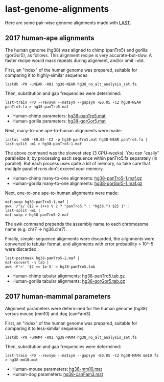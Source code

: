 # last-genome-alignments

Here are some pair-wise genome alignments made with
[LAST](http://last.cbrc.jp/).

## 2017 human-ape alignments

The human genome (hg38) was aligned to chimp (panTro5) and gorilla
(gorGor5), as follows.  This alignment recipe is very
accurate-but-slow.  A faster recipe would mask repeats during
alignment, and/or omit `-m50`.

First, an "index" of the human genome was prepared, suitable for
comparing it to highly-similar sequences:

    lastdb -P0 -uNEAR -R01 hg38-NEAR hg38_no_alt_analysis_set.fa

Then, substitution and gap frequencies were determined:

    last-train -P0 --revsym --matsym --gapsym -E0.05 -C2 hg38-NEAR panTro5.fa > hg38-panTro5.mat

* Human-chimp parameters:
  [hg38-panTro5.mat](http://last.cbrc.jp/genome-alignments/hg38-panTro5.mat)
* Human-gorilla parameters:
  [hg38-gorGor5.mat](http://last.cbrc.jp/genome-alignments/hg38-gorGor5.mat)

Next, many-to-one ape-to-human alignments were made:

    lastal -m50 -E0.05 -C2 -p hg38-panTro5.mat hg38-NEAR panTro5.fa | last-split -m1 > hg38-panTro5-1.maf

The above command was the slowest step (3 CPU-weeks).  You can
"easily" parallelize it, by processing each sequence within panTro5.fa
separately (in parallel).  But each process uses quite a lot of
memory, so take care that multiple parallel runs don't exceed your
memory.

* Human-chimp many-to-one alignments:
  [hg38-panTro5-1.maf.gz](http://last.cbrc.jp/genome-alignments/hg38-panTro5-1.maf.gz)
* Human-gorilla many-to-one alignments:
  [hg38-gorGor5-1.maf.gz](http://last.cbrc.jp/genome-alignments/hg38-panTro5-1.maf.gz)

Next, one-to-one ape-to-human alignments were made:

    maf-swap hg38-panTro5-1.maf |
    awk '/^s/ {$2 = (++s % 2 ? "panTro5." : "hg38.") $2} 1' |
    last-split -m1 |
    maf-swap > hg38-panTro5-2.maf

The awk command prepends the assembly name to each chromosome name
(e.g. chr7 -> hg38.chr7).

Finally, simple-sequence alignments were discarded, the alignments
were converted to tabular format, and alignments with error
probability > 10^-5 were discarded:

    last-postmask hg38-panTro5-2.maf |
    maf-convert -n tab |
    awk -F'=' '$2 <= 1e-5' > hg38-panTro5.tab

* Human-chimp tabular alignments:
  [hg38-panTro5.tab.gz](http://last.cbrc.jp/genome-alignments/hg38-panTro5.tab.gz)
* Human-gorilla tabular alignments:
  [hg38-gorGor5.tab.gz](http://last.cbrc.jp/genome-alignments/hg38-gorGor5.tab.gz)

## 2017 human-mammal parameters

Alignment parameters were determined for the human genome (hg38)
versus mouse (mm10) and dog (canFam3).

First, an "index" of the human genome was prepared, suitable for
comparing it to less-similar sequences:

    lastdb -P0 -uMAM4 -R01 hg38-MAM4 hg38_no_alt_analysis_set.fa

Then, substitution and gap frequencies were determined:

    last-train -P0 --revsym --matsym --gapsym -E0.05 -C2 hg38-MAM4 mm10.fa > hg38-mm10.mat

* Human-mouse parameters:
  [hg38-mm10.mat](http://last.cbrc.jp/genome-alignments/hg38-mm10.mat)
* Human-dog parameters:
  [hg38-canFam3.mat](http://last.cbrc.jp/genome-alignments/hg38-canFam3.mat)
